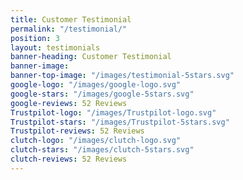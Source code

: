 ```yaml
---
title: Customer Testimonial
permalink: "/testimonial/"
position: 3
layout: testimonials
banner-heading: Customer Testimonial
banner-image: 
banner-top-image: "/images/testimonial-5stars.svg"
google-logo: "/images/google-logo.svg"
google-stars: "/images/google-5stars.svg"
google-reviews: 52 Reviews
Trustpilot-logo: "/images/Trustpilot-logo.svg"
Trustpilot-stars: "/images/Trustpilot-5stars.svg"
Trustpilot-reviews: 52 Reviews
clutch-logo: "/images/clutch-logo.svg"
clutch-stars: "/images/clutch-5stars.svg"
clutch-reviews: 52 Reviews
---
```


